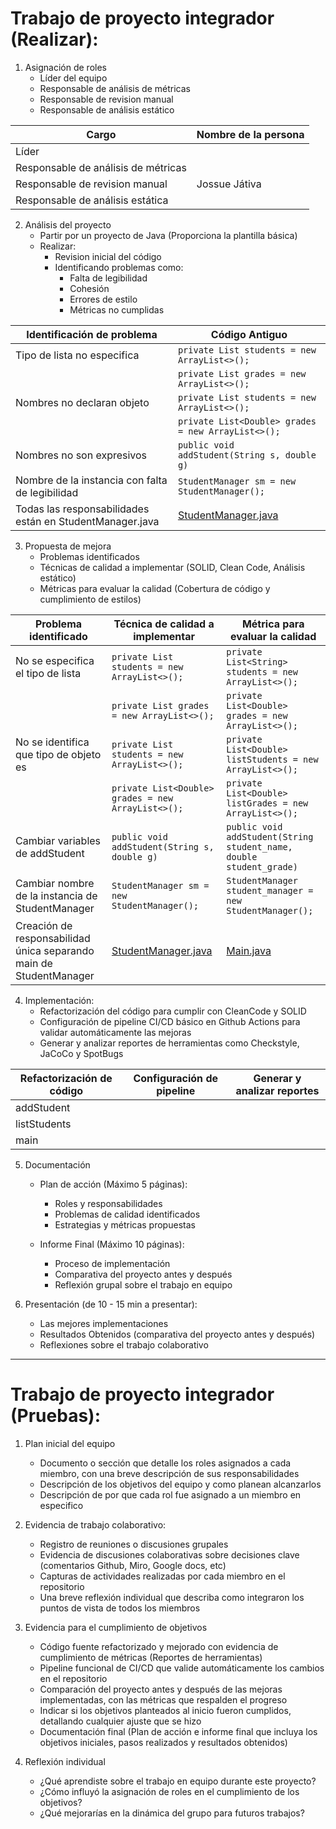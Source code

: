 # Trabajo de proyecto integrador (Realizar):

1. Asignación de roles
	* Líder del equipo
	* Responsable de análisis de métricas
	* Responsable de revision manual
	* Responsable de análisis estático


| Cargo | Nombre de la persona |
|------|---------------|
| Líder |  |
| Responsable de análisis de métricas |  |
| Responsable de revision manual | Jossue Játiva |
| Responsable de análisis estática |  |


2. Análisis del proyecto
	* Partir por un proyecto de Java (Proporciona la plantilla básica)
	* Realizar:
		- Revision inicial del código
		- Identificando problemas como:
			- Falta de legibilidad
			- Cohesión
			- Errores de estilo
			- Métricas no cumplidas

| Identificación de problema | Código Antiguo |
| --------| ----------------- |
| Tipo de lista no especifica | ```private List students = new ArrayList<>();``` |
|  | ```private List grades = new ArrayList<>();``` |
| Nombres no declaran objeto | ```private List students = new ArrayList<>();``` |
|  | ```private List<Double> grades = new ArrayList<>();``` |
| Nombres no son expresivos | ```public void addStudent(String s, double g)``` |
| Nombre de la instancia con falta de legibilidad | ```StudentManager sm = new StudentManager();``` |
| Todas las responsabilidades están en StudentManager.java | [StudentManager.java](src/main/java/StudentManager.java) |

3. Propuesta de mejora
	* Problemas identificados
	* Técnicas de calidad a implementar (SOLID, Clean Code, Análisis estático)
	* Métricas para evaluar la calidad (Cobertura de código y cumplimiento de estilos)

| Problema identificado | Técnica de calidad a implementar | Métrica para evaluar la calidad |
| --------| ----------------- | ----------- |
| No se especifica el tipo de lista | ```private List students = new ArrayList<>();``` | ```private List<String> students = new ArrayList<>();``` |
|  | ```private List grades = new ArrayList<>();``` | ```private List<Double> grades = new ArrayList<>();``` |
| No se identifica que tipo de objeto es | ```private List students = new ArrayList<>();``` | ```private List<Double> listStudents = new ArrayList<>();``` |
|  | ```private List<Double> grades = new ArrayList<>();``` | ```private List<Double> listGrades = new ArrayList<>();``` |
| Cambiar variables de addStudent | ```public void addStudent(String s, double g)``` | ```public void addStudent(String student_name, double student_grade)``` |
| Cambiar nombre de la instancia de StudentManager | ```StudentManager sm = new StudentManager();``` | ```StudentManager student_manager = new StudentManager();``` |
| Creación de responsabilidad única separando main de StudentManager | [StudentManager.java](src/main/java/StudentManager.java) | [Main.java](src/main/java/Main.java) |

4. Implementación:
	* Refactorización del código para cumplir con CleanCode y SOLID
	* Configuración de pipeline CI/CD básico en Github Actions para validar automáticamente las mejoras
	* Generar y analizar reportes de herramientas como Checkstyle, JaCoCo y SpotBugs

| Refactorización de código | Configuración de pipeline | Generar y analizar reportes |
| --------| ----------------- | ----------- |
| addStudent |  |  |
| listStudents |  |  |
| main |  |  |

5. Documentación
	* Plan de acción (Máximo 5 páginas):
		- Roles y responsabilidades
		- Problemas de calidad identificados
		- Estrategias y métricas propuestas

	* Informe Final (Máximo 10 páginas):
		- Proceso de implementación
		- Comparativa del proyecto antes y después
		- Reflexión grupal sobre el trabajo en equipo

6. Presentación (de 10 - 15 min a presentar):
	* Las mejores implementaciones
	* Resultados Obtenidos (comparativa del proyecto antes y después)
	* Reflexiones sobre el trabajo colaborativo


---
# Trabajo de proyecto integrador (Pruebas):

1. Plan inicial del equipo
	* Documento o sección que detalle los roles asignados a cada miembro, con una breve descripción de sus responsabilidades
	* Descripción de los objetivos del equipo y como planean alcanzarlos
	* Descripción de por que cada rol fue asignado a un miembro en especifico


2. Evidencia de trabajo colaborativo:
	* Registro de reuniones o discusiones grupales
	* Evidencia de discusiones colaborativas sobre decisiones clave (comentarios Github, Miro, Google docs, etc)
	* Capturas de actividades realizadas por cada miembro en el repositorio
	* Una breve reflexión individual que describa como integraron los puntos de vista de todos los miembros

3. Evidencia para el cumplimiento de objetivos
	* Código fuente refactorizado y mejorado con evidencia de cumplimiento de métricas (Reportes de herramientas)
	* Pipeline funcional de CI/CD que valide automáticamente los cambios en el repositorio
	* Comparación del proyecto antes y después de las mejoras implementadas, con las métricas que respalden el progreso
	* Indicar si los objetivos planteados al inicio fueron cumplidos, detallando cualquier ajuste que se hizo
	* Documentación final (Plan de acción e informe final que incluya los objetivos iniciales, pasos realizados y resultados obtenidos)

4. Reflexión individual
	* ¿Qué aprendiste sobre el trabajo en equipo durante este proyecto?
	* ¿Cómo influyó la asignación de roles en el cumplimiento de los objetivos?
	* ¿Qué mejorarías en la dinámica del grupo para futuros trabajos?